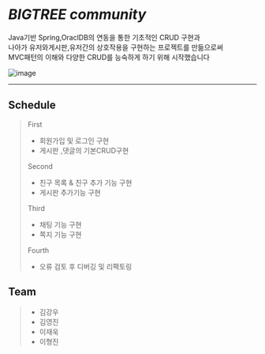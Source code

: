 # _BIGTREE community_

Java기반 Spring,OraclDB의 연동을 통한 기초적인 CRUD 구현과  
나아가 유저와게시판,유저간의 상호작용을 구현하는 프로젝트를 만듦으로써  
MVC패턴의 이해와 다양한 CRUD를 능숙하게 하기 위해 시작했습니다

![image](https://user-images.githubusercontent.com/90390746/144049399-5bde2e6b-9a11-4d42-889d-622a4bc07e98.png)

---

## Schedule

> First
>
> - 회원가입 및 로그인 구현
> - 게시판 ,댓글의 기본CRUD구현
>
> Second
>
> - 친구 목록 & 친구 추가 기능 구현
> - 게시판 추가기능 구현
>
> Third
>
> - 채팅 기능 구현
> - 쪽지 기능 구현
>
> Fourth
>
> - 오류 검토 후 디버깅 및 리팩토링

## Team

> - 김강우
> - 김영진
> - 이재욱
> - 이형진
